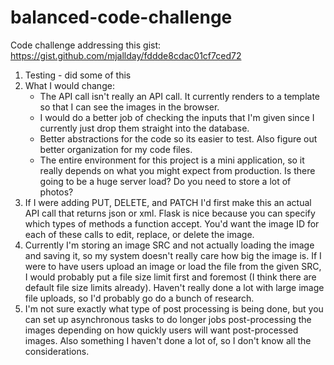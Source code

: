 balanced-code-challenge
=======================

Code challenge addressing this gist: https://gist.github.com/mjallday/fddde8cdac01cf7ced72


1. Testing - did some of this
2. What I would change:
    * The API call isn't really an API call. It currently renders to a template so that I can see the images in the browser.
    * I would do a better job of checking the inputs that I'm given since I currently just drop them straight into the database.
    * Better abstractions for the code so its easier to test. Also figure out better organization for my code files.
    * The entire environment for this project is a mini application, so it really depends on what you might expect from production. Is there going to be a huge server load? Do you need to store a lot of photos? 
3.  If I were adding PUT, DELETE, and PATCH I'd first make this an actual API call that returns json or xml. Flask is nice because you can specify which types of methods a function accept. You'd want the image ID for each of these calls to edit, replace, or delete the image.
4.  Currently I'm storing an image SRC and not actually loading the image and saving it, so my system doesn't really care how big the image is. If I were to have users upload an image or load the file from the given SRC, I would probably put a file size limit first and foremost (I think there are default file size limits already). Haven't really done a lot with large image file uploads, so I'd probably go do a bunch of research.
5.  I'm not sure exactly what type of post processing is being done, but you can set up asynchronous tasks to do longer jobs post-processing the images depending on how quickly users will want post-processed images. Also something I haven't done a lot of, so I don't know all the considerations. 
